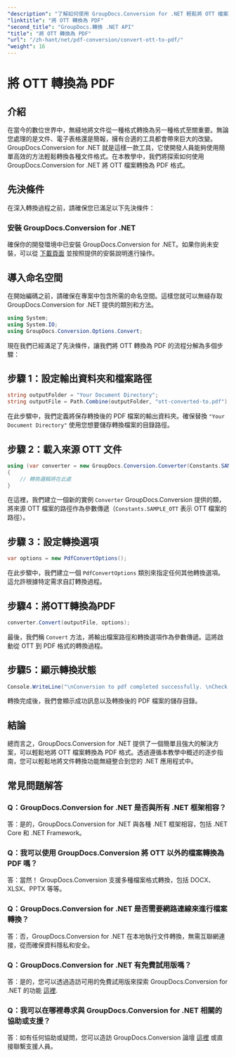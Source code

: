 ```yaml
---
"description": "了解如何使用 GroupDocs.Conversion for .NET 輕鬆將 OTT 檔案轉換為 PDF 格式。將文件轉換功能無縫整合到您的 .NET 應用程式中。"
"linktitle": "將 OTT 轉換為 PDF"
"second_title": "GroupDocs.轉換 .NET API"
"title": "將 OTT 轉換為 PDF"
"url": "/zh-hant/net/pdf-conversion/convert-ott-to-pdf/"
"weight": 16
---
```


# 將 OTT 轉換為 PDF

## 介紹

在當今的數位世界中，無縫地將文件從一種格式轉換為另一種格式至關重要。無論您處理的是文件、電子表格還是簡報，擁有合適的工具都會帶來巨大的改變。 GroupDocs.Conversion for .NET 就是這樣一款工具，它使開發人員能夠使用簡單高效的方法輕鬆轉換各種文件格式。在本教學中，我們將探索如何使用 GroupDocs.Conversion for .NET 將 OTT 檔案轉換為 PDF 格式。

## 先決條件

在深入轉換過程之前，請確保您已滿足以下先決條件：

### 安裝 GroupDocs.Conversion for .NET

確保你的開發環境中已安裝 GroupDocs.Conversion for .NET。如果你尚未安裝，可以從 [下載頁面](https://releases.groupdocs.com/conversion/net/) 並按照提供的安裝說明進行操作。

## 導入命名空間

在開始編碼之前，請確保在專案中包含所需的命名空間。這樣您就可以無縫存取 GroupDocs.Conversion for .NET 提供的類別和方法。

```csharp
using System;
using System.IO;
using GroupDocs.Conversion.Options.Convert;
```


現在我們已經滿足了先決條件，讓我們將 OTT 轉換為 PDF 的流程分解為多個步驟：

## 步驟 1：設定輸出資料夾和檔案路徑

```csharp
string outputFolder = "Your Document Directory";
string outputFile = Path.Combine(outputFolder, "ott-converted-to.pdf");
```

在此步驟中，我們定義將保存轉換後的 PDF 檔案的輸出資料夾。確保替換 `"Your Document Directory"` 使用您想要儲存轉換檔案的目錄路徑。

## 步驟 2：載入來源 OTT 文件

```csharp
using (var converter = new GroupDocs.Conversion.Converter(Constants.SAMPLE_OTT))
{
    // 轉換邏輯將在此處
}
```

在這裡，我們建立一個新的實例 `Converter` GroupDocs.Conversion 提供的類，將來源 OTT 檔案的路徑作為參數傳遞（`Constants.SAMPLE_OTT` 表示 OTT 檔案的路徑）。

## 步驟 3：設定轉換選項

```csharp
var options = new PdfConvertOptions();
```

在此步驟中，我們建立一個 `PdfConvertOptions` 類別來指定任何其他轉換選項。這允許根據特定需求自訂轉換過程。

## 步驟4：將OTT轉換為PDF

```csharp
converter.Convert(outputFile, options);
```

最後，我們稱 `Convert` 方法，將輸出檔案路徑和轉換選項作為參數傳遞。這將啟動從 OTT 到 PDF 格式的轉換過程。

## 步驟5：顯示轉換狀態

```csharp
Console.WriteLine("\nConversion to pdf completed successfully. \nCheck output in {0}", outputFolder);
```

轉換完成後，我們會顯示成功訊息以及轉換後的 PDF 檔案的儲存目錄。

## 結論

總而言之，GroupDocs.Conversion for .NET 提供了一個簡單且強大的解決方案，可以輕鬆地將 OTT 檔案轉換為 PDF 格式。透過遵循本教學中概述的逐步指南，您可以輕鬆地將文件轉換功能無縫整合到您的 .NET 應用程式中。

## 常見問題解答

### Q：GroupDocs.Conversion for .NET 是否與所有 .NET 框架相容？

答：是的，GroupDocs.Conversion for .NET 與各種 .NET 框架相容，包括 .NET Core 和 .NET Framework。

### Q：我可以使用 GroupDocs.Conversion 將 OTT 以外的檔案轉換為 PDF 嗎？

答：當然！ GroupDocs.Conversion 支援多種檔案格式轉換，包括 DOCX、XLSX、PPTX 等等。

### Q：GroupDocs.Conversion for .NET 是否需要網路連線來進行檔案轉換？

答：否，GroupDocs.Conversion for .NET 在本地執行文件轉換，無需互聯網連接，從而確保資料隱私和安全。

### Q：GroupDocs.Conversion for .NET 有免費試用版嗎？

答：是的，您可以透過造訪可用的免費試用版來探索 GroupDocs.Conversion for .NET 的功能 [這裡](https://releases。groupdocs.com/).

### Q：我可以在哪裡尋求與 GroupDocs.Conversion for .NET 相關的協助或支援？

答：如有任何協助或疑問，您可以造訪 GroupDocs.Conversion 論壇 [這裡](https://forum.groupdocs.com/c/conversion/11) 或直接聯繫支援人員。